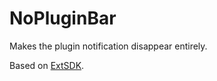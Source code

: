 NoPluginBar
===

Makes the plugin notification disappear entirely.

Based on [ExtSDK](https://github.com/nmaier/extsdk).

